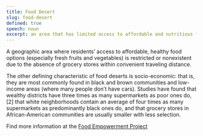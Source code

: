 ```yaml
---
title: Food Desert
slug: food-desert
defined: true
speech: noun
excerpt: an area that has limited access to affordable and nutritious food
---
```


A geographic area where residents’ access to affordable, healthy food options (especially fresh fruits and vegetables) is restricted or nonexistent due to the absence of grocery stores within convenient traveling distance.

The other defining characteristic of food deserts is socio-economic: that is, they are most commonly found in black and brown communities and low-income areas (where many people don’t have cars). Studies have found that wealthy districts have three times as many supermarkets as poor ones do, [2] that white neighborhoods contain an average of four times as many supermarkets as predominantly black ones do, and that grocery stores in African-American communities are usually smaller with less selection.

Find more information at the [Food Empowerment Project](https://foodispower.org/access-health/food-deserts/)